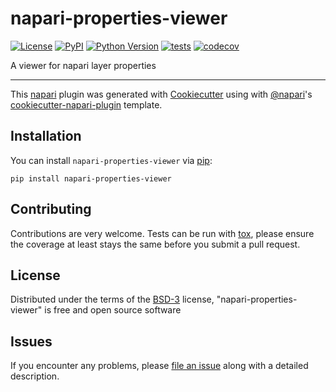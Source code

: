 # napari-properties-viewer

[![License](https://img.shields.io/pypi/l/napari-properties-viewer.svg?color=green)](https://github.com/napari/napari-properties-viewer/raw/master/LICENSE)
[![PyPI](https://img.shields.io/pypi/v/napari-properties-viewer.svg?color=green)](https://pypi.org/project/napari-properties-viewer)
[![Python Version](https://img.shields.io/pypi/pyversions/napari-properties-viewer.svg?color=green)](https://python.org)
[![tests](https://github.com/kevinyamauchi/napari-properties-viewer/workflows/tests/badge.svg)](https://github.com/kevinyamauchi/napari-properties-viewer/actions)
[![codecov](https://codecov.io/gh/kevinyamauchi/napari-properties-viewer/branch/master/graph/badge.svg)](https://codecov.io/gh/kevinyamauchi/napari-properties-viewer)

A viewer for napari layer properties

----------------------------------

This [napari] plugin was generated with [Cookiecutter] using with [@napari]'s [cookiecutter-napari-plugin] template.

<!--
Don't miss the full getting started guide to set up your new package:
https://github.com/napari/cookiecutter-napari-plugin#getting-started

and review the napari docs for plugin developers:
https://napari.org/docs/plugins/index.html
-->

## Installation

You can install `napari-properties-viewer` via [pip]:

    pip install napari-properties-viewer

## Contributing

Contributions are very welcome. Tests can be run with [tox], please ensure
the coverage at least stays the same before you submit a pull request.

## License

Distributed under the terms of the [BSD-3] license,
"napari-properties-viewer" is free and open source software

## Issues

If you encounter any problems, please [file an issue] along with a detailed description.

[napari]: https://github.com/napari/napari
[Cookiecutter]: https://github.com/audreyr/cookiecutter
[@napari]: https://github.com/napari
[MIT]: http://opensource.org/licenses/MIT
[BSD-3]: http://opensource.org/licenses/BSD-3-Clause
[GNU GPL v3.0]: http://www.gnu.org/licenses/gpl-3.0.txt
[GNU LGPL v3.0]: http://www.gnu.org/licenses/lgpl-3.0.txt
[Apache Software License 2.0]: http://www.apache.org/licenses/LICENSE-2.0
[Mozilla Public License 2.0]: https://www.mozilla.org/media/MPL/2.0/index.txt
[cookiecutter-napari-plugin]: https://github.com/napari/cookiecutter-napari-plugin
[file an issue]: https://github.com/kevinyamauchi/napari-properties-viewer/issues
[napari]: https://github.com/napari/napari
[tox]: https://tox.readthedocs.io/en/latest/
[pip]: https://pypi.org/project/pip/
[PyPI]: https://pypi.org/
